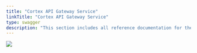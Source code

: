 ```yaml
---
title: "Cortex API Gateway Service"
linkTitle: "Cortex API Gateway Service"
type: swagger
description: "This section includes all reference documentation for the APIs exposed by the Cortex API Gateway Service."
---
```


<img src="/images/work-in-progress.jpg">
